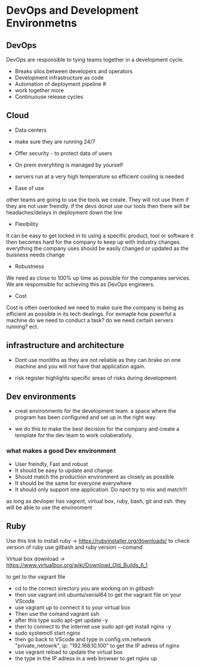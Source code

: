 # DevOps and Development Environmetns 

## DevOps

DevOps are responsible to tying teams together in a development cycle. 

- Breaks silos between developers and operators
- Development infrastructure as code
- Automation of deployment pipeline #
- work together more
- Continuouse release cycles 

## Cloud

- Data centers 
- make sure they are running 24/7
- Offer security - to protect data of users 
- On prem everyhting is managed by yourself 
- servers run at a very high temperature so efficient cooling is needed 

- Ease of use

other teams are going to use the tools we create. They will not use them if they are not user freindly. if the devs donot use our tools then there will be headaches/delays in deployment down the line
- Flexibility 

It can be easy to get locked in to using a specific product, tool or software it then becomes hard for the company to keep up with industry changes. everything the company uses should be easily changed or updated as the buisness needs change
- Robustness

We need as close to 100% up time as possible for the companies services. We are respomsible for achieving this as DevOps engineers.
- Cost

Cost is often overlooked we need to make sure the company is being as efficient as possible in its tech dealings. For exmaple how powerful a machine do we need to conduct a task? do we need certain servers running? ect.

## infrastructure and architecture

- Dont use monliths as they are not reliable as they can brake on one machine and you will not have that application again. 

- risk register highlights specific areas of risks during development. 

## Dev environments 

- creat environments for the development team. a space where the program has been configured and set up in the right way. 

- we do this to make the best decision for the company and create a template for the dev team to work colaberativly. 

### what makes a good Dev environment 

- User freindly, Fast and robust 
- It should be easy to update and change
- Should match the production environment as closely as possible 
- It should be the same for everyone everywhere 
- It should only support one application. Do npot try to mix and match!!!


as long as devloper has vagrent, virtual box, ruby, bash, git and ssh. they will be able to use the environment 

## Ruby
Use this link to install ruby -> https://rubyinstaller.org/downloads/
to check version of ruby use gitbash and ruby version --comand

Virtual box download -> https://www.virtualbox.org/wiki/Download_Old_Builds_6_1


to get to the vagrant file 
- cd to the correct sirectory you are working on in gitbash
- then use vagrant init ubuntu/xenial64 to get the vagrant file on your VScode
- use vagrant up to connect it to your virtual box 
- Then use the comand vagrant ssh 
- after this type sudo apt-get update -y
- then to connect to the internet use sudo apt-get install nginx -y
- sudo systemctl start nginx
- then go back to VScode and type in config.vm.network "private_netowrk", ip: "192.168.10.100" to get the IP adress of nginx 
- use vagrant reload to update the virtual box 
- the type in the IP adress in a web browser to get nginx up

 
